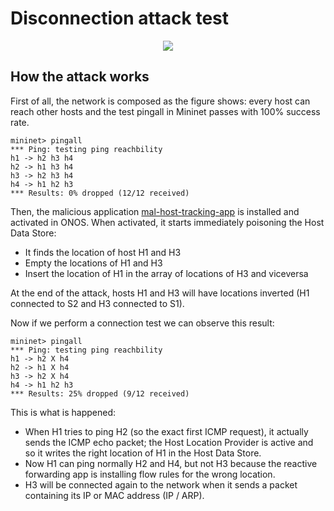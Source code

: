 # Disconnection attack test

<p align="center">
  <img src="https://github.com/edoardottt/offensive-onos-apps/blob/main/tests/disconnection/Disconnection_CAP_attack.png">
</p>

How the attack works
----
First of all, the network is composed as the figure shows: every host can reach other hosts and the test pingall in Mininet passes with 100% success rate.
```
mininet> pingall
*** Ping: testing ping reachbility
h1 -> h2 h3 h4
h2 -> h1 h3 h4
h3 -> h2 h3 h4
h4 -> h1 h2 h3
*** Results: 0% dropped (12/12 received)
```
Then, the malicious application [mal-host-tracking-app](https://github.com/edoardottt/offensive-onos-apps/tree/main/apps/mal-host-tracking-app) is installed and activated in ONOS. When activated, it starts immediately poisoning the Host Data Store:

- It finds the location of host H1 and H3
- Empty the locations of H1 and H3
- Insert the location of H1 in the array of locations of H3 and viceversa

At the end of the attack, hosts H1 and H3 will have locations inverted (H1 connected to S2 and H3 connected to S1).

Now if we perform a connection test we can observe this result:
```
mininet> pingall
*** Ping: testing ping reachbility
h1 -> h2 X h4
h2 -> h1 X h4
h3 -> h2 X h4
h4 -> h1 h2 h3
*** Results: 25% dropped (9/12 received)
```
This is what is happened:
  - When H1 tries to ping H2 (so the exact first ICMP request), it actually sends the ICMP echo packet; the Host Location Provider is active and so it writes the right location of H1 in the Host Data Store.
  - Now H1 can ping normally H2 and H4, but not H3 because the reactive forwarding app is installing flow rules for the wrong location.
  - H3 will be connected again to the network when it sends a packet containing its IP or MAC address (IP / ARP).

